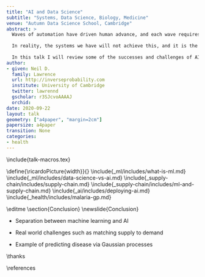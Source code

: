 ```yaml
---
title: "AI and Data Science"
subtitle: "Systems, Data Science, Biology, Medicine"
venue: "Autumn Data Science School, Cambridge"
abstract: >
  Waves of automation have driven human advance, and each wave requires humans to The promise of AI is to launch new systems of automated intellectual endeavour that will be the first systems to adapt to us. 
  
  In reality, the systems we have will not achieve this, and it is the biological sciences that teach us this lesson most starkly. 
  
  In this talk I will review some of the successes and challenges of AI and its deployment and propose practical visions for the future based on approaches that have worked in the past. 
author:
- given: Neil D.
  family: Lawrence
  url: http://inverseprobability.com
  institute: University of Cambridge
  twitter: lawrennd
  gscholar: r3SJcvoAAAAJ
  orchid: 
date: 2020-09-22
layout: talk
geometry: ["a4paper", "margin=2cm"]
papersize: a4paper
transition: None
categories:
- health
---
```


\include{talk-macros.tex}

\define{\ricardoPicture{width}}{}
\include{_ml/includes/what-is-ml.md}
\include{_ml/includes/data-science-vs-ai.md}
\include{_supply-chain/includes/supply-chain.md}
\include{_supply-chain/includes/ml-and-supply-chain.md}
\include{_ai/includes/deploying-ai.md}
\include{_health/includes/malaria-gp.md}


\editme
\section{Conclusion}
\newslide{Conclusion}

* Separation between machine learning and AI

* Real world challenges such as matching supply to demand

* Example of predicting disease via Gaussian processes


\thanks

\references
